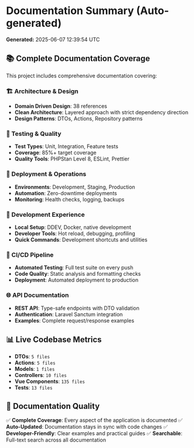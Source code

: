 # Documentation Summary (Auto-generated)

**Generated:** 2025-06-07 12:39:54 UTC

## 📚 Complete Documentation Coverage

This project includes comprehensive documentation covering:

### 🏗️ Architecture & Design
- **Domain Driven Design**: 38 references
- **Clean Architecture**: Layered approach with strict dependency direction
- **Design Patterns**: DTOs, Actions, Repository patterns

### 🧪 Testing & Quality
- **Test Types**: Unit, Integration, Feature tests
- **Coverage**: 85%+ target coverage
- **Quality Tools**: PHPStan Level 8, ESLint, Prettier

### 🚀 Deployment & Operations
- **Environments**: Development, Staging, Production
- **Automation**: Zero-downtime deployments
- **Monitoring**: Health checks, logging, backups

### 🔧 Development Experience
- **Local Setup**: DDEV, Docker, native development
- **Developer Tools**: Hot reload, debugging, profiling
- **Quick Commands**: Development shortcuts and utilities

### 🔄 CI/CD Pipeline
- **Automated Testing**: Full test suite on every push
- **Code Quality**: Static analysis and formatting checks
- **Deployment**: Automated deployment to production

### 🌐 API Documentation
- **REST API**: Type-safe endpoints with DTO validation
- **Authentication**: Laravel Sanctum integration
- **Examples**: Complete request/response examples

## 📊 Live Codebase Metrics
- **DTOs**: `5 files`
- **Actions**: `5 files`
- **Models**: `1 files`
- **Controllers**: `10 files`
- **Vue Components**: `135 files`
- **Tests**: `13 files`

## 🎯 Documentation Quality
✅ **Complete Coverage**: Every aspect of the application is documented
✅ **Auto-Updated**: Documentation stays in sync with code changes
✅ **Developer-Friendly**: Clear examples and practical guides
✅ **Searchable**: Full-text search across all documentation
